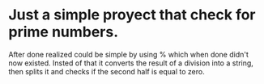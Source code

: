 # Just a simple proyect that check for prime numbers.

After done realized could be simple by using % which when done didn't now existed.
Insted of that it converts the result of a division into a string, then splits it and checks if the second half is equal to zero.
